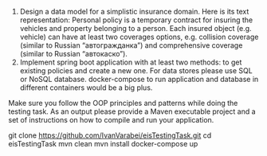 1. Design a data model for a simplistic insurance domain. Here is its text representation:
Personal policy is a temporary contract for insuring the vehicles and property belonging to a person. Each insured object
(e.g. vehicle) can have at least two coverages options, e.g. collision coverage (similar to Russian “автогражданка”) and
comprehensive coverage (similar to Russian “автокаско”).
2. Implement spring boot application with at least two methods: to get existing policies and create a new one. For
data stores please use SQL or NoSQL database. docker-compose to run application and database in different
containers would be a big plus.

Make sure you follow the OOP principles and patterns while doing the testing task. As an output please provide a Maven
executable project and a set of instructions on how to compile and run your application.

git clone https://github.com/IvanVarabei/eisTestingTask.git
cd eisTestingTask
mvn clean
mvn install
docker-compose up